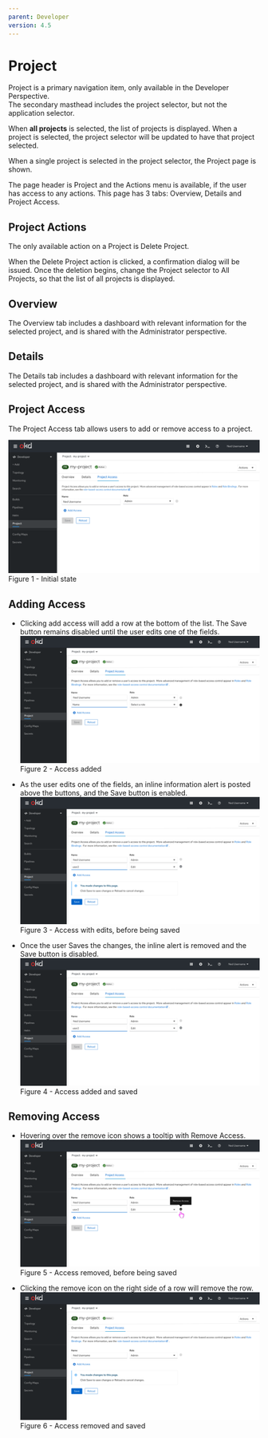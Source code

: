 ```yaml
---
parent: Developer
version: 4.5
---
```


# Project

Project is a primary navigation item, only available in the Developer Perspective.  
The secondary masthead includes the project selector, but not the application selector.  

When **all projects** is selected, the list of projects is displayed.  When a project is selected, the project selector will be updated to have that project selected.

When a single project is selected in the project selector, the Project page is shown.

The page header is Project and the Actions menu is available, if the user has access to any actions.
This page has 3 tabs: Overview, Details and Project Access.  

## Project Actions

The only available action on a Project is Delete Project.

When the Delete Project action is clicked, a confirmation dialog will be issued.  Once the deletion begins, change the Project selector to All Projects, so that the list of all projects is displayed.

## Overview

The Overview tab includes a dashboard with relevant information for the selected project, and is shared with the Administrator perspective.

## Details

The Details tab includes a dashboard with relevant information for the selected project, and is shared with the Administrator perspective.

## Project Access
The Project Access tab allows users to add or remove access to a project.

![Figure 1](img/project-1.png)
Figure 1 - Initial state

## Adding Access
* Clicking add access will add a row at the bottom of the list.  The Save button remains disabled until the user edits one of the fields.
![Figure 2](img/project-2.png)
Figure 2 - Access added

* As the user edits one of the fields, an inline information alert is posted above the buttons, and the Save button is enabled.
![Figure 3](img/project-3.png)
Figure 3 - Access with edits, before being saved

* Once the user Saves the changes, the inline alert is removed and the Save button is disabled.
![Figure 4](img/project-4.png)
Figure 4 - Access added and saved

## Removing Access
* Hovering over the remove icon shows a tooltip with Remove Access.
![Figure 5](img/project-5.png)
Figure 5 - Access removed, before being saved

* Clicking the remove icon on the right side of a row will remove the row.
![Figure 6](img/project-6.png)
Figure 6 - Access removed and saved
